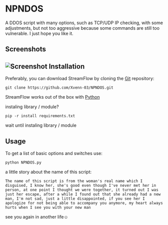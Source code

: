 # NPNDOS

A DDOS script with many options, such as TCP/UDP IP checking, with some adjustments, but not too aggressive because some commands are still too vulnerable. I just hope you like it. 

Screenshots
----

![Screenshot](https://github.com/Xvenn-03/StreamFlow/blob/main/Screenshot_NPNDOS.jpg)
Installation
----

Preferably, you can download StreamFlow by cloning the [Git](https://github.com/Xvenn-03/NPNDOS.git) repository:

    git clone https://github.com/Xvenn-03/NPNDOS.git

StreamFlow works out of the box with [Python](https://www.python.org/download/) 

instaling library / module?

    pip -r install requirements.txt

wait until instaling library / module

Usage
----

To get a list of basic options and switches use:

    python NPNDOS.py

a little story about the name of this script:

    The name of this script is from the woman's real name which I disguised, I know her, she's good even though I've never met her in person, at one point I thought we were together, it turned out I was just her escape, after a while I found out that she already had a new man, I'm not sad, just a little disappointed, if you see her I apologize for not being able to accompany you anymore, my heart always hurts when I see you with your new man 

see you again in another life☺️
